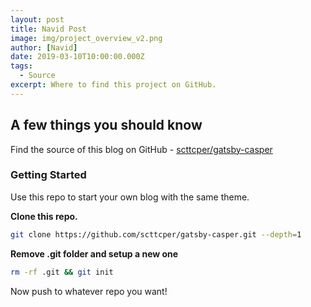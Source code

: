 ```yaml
---
layout: post
title: Navid Post
image: img/project_overview_v2.png
author: [Navid]
date: 2019-03-10T10:00:00.000Z
tags:
  - Source
excerpt: Where to find this project on GitHub.
---
```


## **A few things you should know**

Find the source of this blog on GitHub - [scttcper/gatsby-casper](https://doi.org/10.1103/PhysRevFluids.5.094301)

### Getting Started

Use this repo to start your own blog with the same theme.

**Clone this repo.**

```bash
git clone https://github.com/scttcper/gatsby-casper.git --depth=1
```

**Remove .git folder and setup a new one**

```bash
rm -rf .git && git init
```

Now push to whatever repo you want!
